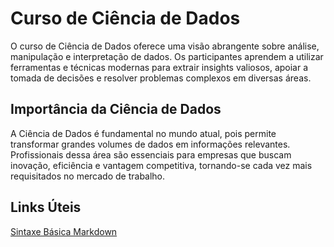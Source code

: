 # Curso de Ciência de Dados

O curso de Ciência de Dados oferece uma visão abrangente sobre análise, manipulação e interpretação de dados. Os participantes aprendem a utilizar ferramentas e técnicas modernas para extrair insights valiosos, apoiar a tomada de decisões e resolver problemas complexos em diversas áreas.

## Importância da Ciência de Dados

A Ciência de Dados é fundamental no mundo atual, pois permite transformar grandes volumes de dados em informações relevantes. Profissionais dessa área são essenciais para empresas que buscam inovação, eficiência e vantagem competitiva, tornando-se cada vez mais requisitados no mercado de trabalho.

## Links Úteis
[Sintaxe Básica Markdown](https://www.markdownguide.org/basic-syntax/)
